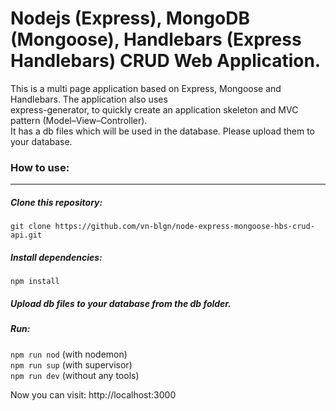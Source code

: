 # Nodejs (Express), MongoDB (Mongoose), Handlebars (Express Handlebars) CRUD Web Application.

This is a multi page application based on Express, Mongoose and Handlebars. The application also uses  
express-generator, to quickly create an application skeleton and MVC pattern (Model–View–Controller).  
It has a db files which will be used in the database. Please upload them to your database.

### How to use:  
____

##### Clone this repository:  
`git clone https://github.com/vn-blgn/node-express-mongoose-hbs-crud-api.git`  

##### Install dependencies:  
`npm install`  

##### Upload db files to your database from the db folder.  

##### Run:  
`npm run nod` (with nodemon)  
`npm run sup` (with supervisor)  
`npm run dev` (without any tools)  

Now you can visit: http://localhost:3000
